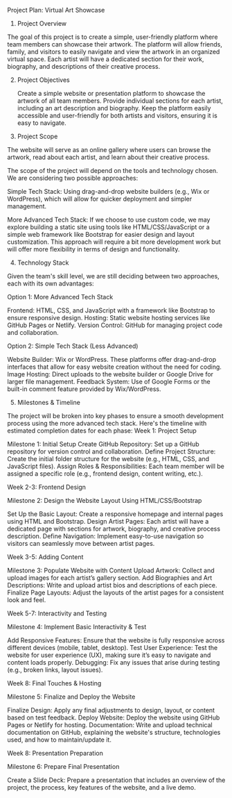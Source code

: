 Project Plan: Virtual Art Showcase
1. Project Overview

The goal of this project is to create a simple, user-friendly platform where team members can showcase their artwork. The platform will allow friends, family, and visitors to easily navigate and view the artwork in an organized virtual space. Each artist will have a dedicated section for their work, biography, and descriptions of their creative process.

2. Project Objectives

    Create a simple website or presentation platform to showcase the artwork of all team members.
    Provide individual sections for each artist, including an art description and biography.
    Keep the platform easily accessible and user-friendly for both artists and visitors, ensuring it is easy to navigate.

3. Project Scope

The website will serve as an online gallery where users can browse the artwork, read about each artist, and learn about their creative process.

The scope of the project will depend on the tools and technology chosen. We are considering two possible approaches:

  Simple Tech Stack: Using drag-and-drop website builders (e.g., Wix or WordPress), which will allow for quicker deployment and simpler management.

  More Advanced Tech Stack: If we choose to use custom code, we may explore building a static site using tools like HTML/CSS/JavaScript or a simple web framework like Bootstrap for easier design and layout customization. 
  This approach will require a bit more development work but will offer more flexibility in terms of design and functionality.

4. Technology Stack

Given the team's skill level, we are still deciding between two approaches, each with its own advantages:

Option 1: More Advanced Tech Stack

  Frontend: HTML, CSS, and JavaScript with a framework like Bootstrap to ensure responsive design.
  Hosting: Static website hosting services like GitHub Pages or Netlify.
  Version Control: GitHub for managing project code and collaboration.

Option 2: Simple Tech Stack (Less Advanced)

   Website Builder: Wix or WordPress. These platforms offer drag-and-drop interfaces that allow for easy website creation without the need for coding.
   Image Hosting: Direct uploads to the website builder or Google Drive for larger file management.
   Feedback System: Use of Google Forms or the built-in comment feature provided by Wix/WordPress.

5. Milestones & Timeline

The project will be broken into key phases to ensure a smooth development process using the more advanced tech stack. Here's the timeline with estimated completion dates for each phase:
Week 1: Project Setup

Milestone 1: Initial Setup
    Create GitHub Repository: Set up a GitHub repository for version control and collaboration.
    Define Project Structure: Create the initial folder structure for the website (e.g., HTML, CSS, and JavaScript files).
    Assign Roles & Responsibilities: Each team member will be assigned a specific role (e.g., frontend design, content writing, etc.).


Week 2-3: Frontend Design

Milestone 2: Design the Website Layout Using HTML/CSS/Bootstrap

  Set Up the Basic Layout: Create a responsive homepage and internal pages using HTML and Bootstrap.
   Design Artist Pages: Each artist will have a dedicated page with sections for artwork, biography, and creative process description.
  Define Navigation: Implement easy-to-use navigation so visitors can seamlessly move between artist pages.


Week 3-5: Adding Content

Milestone 3: Populate Website with Content
    Upload Artwork: Collect and upload images for each artist’s gallery section.
    Add Biographies and Art Descriptions: Write and upload artist bios and descriptions of each piece.
    Finalize Page Layouts: Adjust the layouts of the artist pages for a consistent look and feel.


Week 5-7: Interactivity and Testing

Milestone 4: Implement Basic Interactivity & Test

   Add Responsive Features: Ensure that the website is fully responsive across different devices (mobile, tablet, desktop).
    Test User Experience: Test the website for user experience (UX), making sure it’s easy to navigate and content loads properly.
    Debugging: Fix any issues that arise during testing (e.g., broken links, layout issues).


Week 8: Final Touches & Hosting

Milestone 5: Finalize and Deploy the Website

   Finalize Design: Apply any final adjustments to design, layout, or content based on test feedback.
    Deploy Website: Deploy the website using GitHub Pages or Netlify for hosting.
    Documentation: Write and upload technical documentation on GitHub, explaining the website's structure, technologies used, and how to maintain/update it.


Week 8: Presentation Preparation

Milestone 6: Prepare Final Presentation

  Create a Slide Deck: Prepare a presentation that includes an overview of the project, the process, key features of the website, and a live demo.
